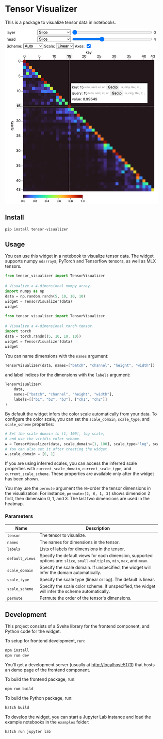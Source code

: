 # Tensor Visualizer

This is a package to visualize tensor data in notebooks.

<img src="assets/screenshot.png" width="512px" alt="the TensorVisualizer widget"  />

## Install

```bash
pip install tensor-visualizer
```

## Usage

You can use this widget in a notebook to visualize tensor data.
The widget supports numpy `ndarray`s, PyTorch and Tensorflow tensors,
as well as MLX tensors.

```python
from tensor_visualizer import TensorVisualizer

# Visualize a 4-dimensional numpy array.
import numpy as np
data = np.random.randn(5, 10, 10, 10)
widget = TensorVisualizer(data)
widget
```

```python
from tensor_visualizer import TensorVisualizer

# Visualize a 4-dimensional torch tensor.
import torch
data = torch.randn((5, 10, 10, 10))
widget = TensorVisualizer(data)
widget
```

You can name dimensions with the `names` argument:

```python
TensorVisualizer(data, names=["batch", "channel", "height", "width"])
```

and label indices for the dimensions with the `labels` argument:

```python
TensorVisualizer(
    data,
    names=["batch", "channel", "height", "width"],
    labels=[["b1", "b2", "b3"], ["ch1", "ch2"]]
)
```

By default the widget infers the color scale automatically from your data. To configure the color scale, you can set the `scale_domain`, `scale_type`, and `scale_scheme` properties:

```python
# Set the scale domain to [1, 100], log scale,
# and use the viridis color scheme.
w = TensorVisualizer(data, scale_domain=[1, 100], scale_type="log", scale_scheme="viridis")
# You can also set it after creating the widget
w.scale_domain = [0, 1]
```

If you are using inferred scales, you can access the inferred scale properties with `current_scale_domain`, `current_scale_type`, and `current_scale_scheme`. These properties are available only after the widget has been shown.

You may use the `permute` argument the re-order the tensor dimensions in the visualization. For instance, `permute=[2, 0, 1, 3]` shows dimension 2 first, then dimension 0, 1, and 3. The last two dimensions are used in the heatmap.

### Parameters

| Name            | Description                                                                                                                |
| --------------- | -------------------------------------------------------------------------------------------------------------------------- |
| `tensor`        | The tensor to visualize.                                                                                                   |
| `names`         | The names for dimensions in the tensor.                                                                                    |
| `labels`        | Lists of labels for dimensions in the tensor.                                                                              |
| `default_views` | Specify the default views for each dimension, supported options are: `slice`, `small-multiples`, `min`, `max`, and `mean`. |
| `scale_domain`  | Specify the scale domain. If unspecified, the widget will infer the domain automatically.                                  |
| `scale_type`    | Specify the scale type (linear or log). The default is linear.                                                             |
| `scale_scheme`  | Specify the scale color scheme. If unspecified, the widget will infer the scheme automatically.                            |
| `permute`       | Permute the order of the tensor's dimensions.                                                                              |

## Development

This project consists of a Svelte library for the frontend component, and Python code for the widget.

To setup for frontend development, run:

```bash
npm install
npm run dev
```

You'll get a development server (usually at <http://localhost:5173>)
that hosts an demo page of the frontend component.

To build the frontend package, run:

```bash
npm run build
```

To build the Python package, run:

```bash
hatch build
```

To develop the widget, you can start a Jupyter Lab instance and load the example notebooks in the `examples` folder:

```bash
hatch run jupyter lab
```
